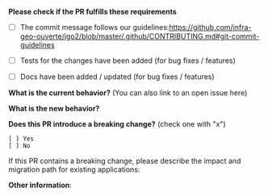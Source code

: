 **Please check if the PR fulfills these requirements**
- [ ] The commit message follows our guidelines:https://github.com/infra-geo-ouverte/igo2/blob/master/.github/CONTRIBUTING.md#git-commit-guidelines
- [ ] Tests for the changes have been added (for bug fixes / features)
- [ ] Docs have been added / updated (for bug fixes / features)


**What is the current behavior?** (You can also link to an open issue here)



**What is the new behavior?**



**Does this PR introduce a breaking change?** (check one with "x")
```
[ ] Yes
[ ] No
```

If this PR contains a breaking change, please describe the impact and migration path for existing applications:


**Other information**:
